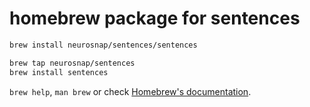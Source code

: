 # homebrew package for sentences

```bash
brew install neurosnap/sentences/sentences
```

```bash
brew tap neurosnap/sentences
brew install sentences
```

`brew help`, `man brew` or check [Homebrew's documentation](https://docs.brew.sh).
